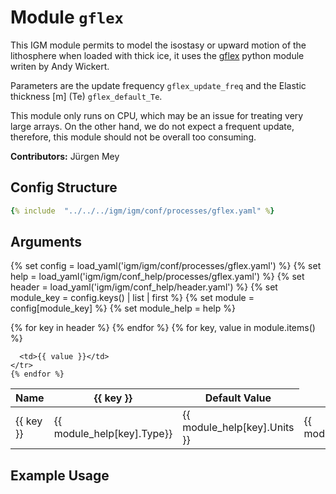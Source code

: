 # Module `gflex`

This IGM module permits to model the isostasy or upward motion of the lithosphere when loaded with thick ice, it uses the 
[gflex](https://gmd.copernicus.org/articles/9/997/2016/) python module writen by Andy Wickert.
 
Parameters are the update frequency `gflex_update_freq` and the Elastic thickness [m] (Te) `gflex_default_Te`.

This module only runs on CPU, which may be an issue for treating very large arrays. On the other hand, we do not expect a frequent update, therefore, this module should not be overall too consuming.

**Contributors:** Jürgen Mey

## Config Structure  
~~~yaml
{% include  "../../../igm/igm/conf/processes/gflex.yaml" %}
~~~

## Arguments

{% set config = load_yaml('igm/igm/conf/processes/gflex.yaml') %}
{% set help = load_yaml('igm/igm/conf_help/processes/gflex.yaml') %}
{% set header = load_yaml('igm/igm/conf_help/header.yaml') %}
{% set module_key = config.keys() | list | first %}
{% set module = config[module_key] %}
{% set module_help = help %}

<table>
  <thead>
    <tr>
      <th>Name</th>
      {% for key in header %}
      <th>{{ key }}</th>
      {% endfor %}
      <th>Default Value</th>
    </tr>
  </thead>
  <tbody>
    {% for key, value in module.items() %}
    <tr>
      <td>{{ key }}</td>
      <td>{{ module_help[key].Type}}</td>
      <!-- <td>{{ module_help[key].Units}}</td> -->
      <td><span class="math">{{ module_help[key].Units }}</span></td>
      <td>{{ module_help[key].Description}}</td>

      <td>{{ value }}</td>
    </tr>
    {% endfor %}
  </tbody>
</table>

<script type="text/javascript">
  MathJax.Hub.Queue(["Typeset", MathJax.Hub]);
</script>

## Example Usage